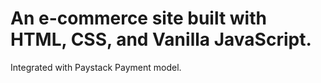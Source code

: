 # An e-commerce site built with HTML, CSS, and Vanilla JavaScript.
Integrated with Paystack Payment model.
